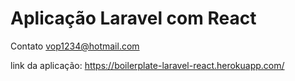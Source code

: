 # Aplicação Laravel com React 

Contato vop1234@hotmail.com

link da aplicação: https://boilerplate-laravel-react.herokuapp.com/